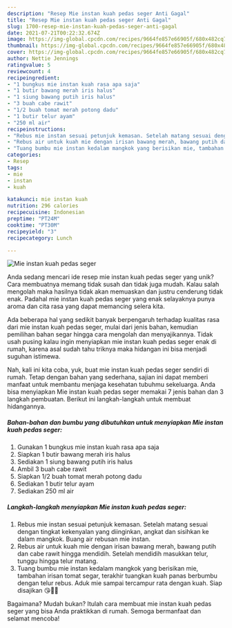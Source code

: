 ```yaml
---
description: "Resep Mie instan kuah pedas seger Anti Gagal"
title: "Resep Mie instan kuah pedas seger Anti Gagal"
slug: 1700-resep-mie-instan-kuah-pedas-seger-anti-gagal
date: 2021-07-21T00:22:32.674Z
image: https://img-global.cpcdn.com/recipes/9664fe857e66905f/680x482cq70/mie-instan-kuah-pedas-seger-foto-resep-utama.jpg
thumbnail: https://img-global.cpcdn.com/recipes/9664fe857e66905f/680x482cq70/mie-instan-kuah-pedas-seger-foto-resep-utama.jpg
cover: https://img-global.cpcdn.com/recipes/9664fe857e66905f/680x482cq70/mie-instan-kuah-pedas-seger-foto-resep-utama.jpg
author: Nettie Jennings
ratingvalue: 5
reviewcount: 4
recipeingredient:
- "1 bungkus mie instan kuah rasa apa saja"
- "1 butir bawang merah iris halus"
- "1 siung bawang putih iris halus"
- "3 buah cabe rawit"
- "1/2 buah tomat merah potong dadu"
- "1 butir telur ayam"
- "250 ml air"
recipeinstructions:
- "Rebus mie instan sesuai petunjuk kemasan. Setelah matang sesuai dengan tingkat kekenyalan yang diinginkan, angkat dan sisihkan ke dalam mangkok. Buang air rebusan mie instan."
- "Rebus air untuk kuah mie dengan irisan bawang merah, bawang putih dan cabe rawit hingga mendidih. Setelah mendidih masukkan telur, tunggu hingga telur matang."
- "Tuang bumbu mie instan kedalam mangkok yang berisikan mie, tambahan irisan tomat segar, terakhir tuangkan kuah panas berbumbu dengan telur rebus. Aduk mie sampai tercampur rata dengan kuah. Siap disajikan 😘👍🏼"
categories:
- Resep
tags:
- mie
- instan
- kuah

katakunci: mie instan kuah 
nutrition: 296 calories
recipecuisine: Indonesian
preptime: "PT24M"
cooktime: "PT30M"
recipeyield: "3"
recipecategory: Lunch

---
```



![Mie instan kuah pedas seger](https://img-global.cpcdn.com/recipes/9664fe857e66905f/680x482cq70/mie-instan-kuah-pedas-seger-foto-resep-utama.jpg)

Anda sedang mencari ide resep mie instan kuah pedas seger yang unik? Cara membuatnya memang tidak susah dan tidak juga mudah. Kalau salah mengolah maka hasilnya tidak akan memuaskan dan justru cenderung tidak enak. Padahal mie instan kuah pedas seger yang enak selayaknya punya aroma dan cita rasa yang dapat memancing selera kita.



Ada beberapa hal yang sedikit banyak berpengaruh terhadap kualitas rasa dari mie instan kuah pedas seger, mulai dari jenis bahan, kemudian pemilihan bahan segar hingga cara mengolah dan menyajikannya. Tidak usah pusing kalau ingin menyiapkan mie instan kuah pedas seger enak di rumah, karena asal sudah tahu triknya maka hidangan ini bisa menjadi suguhan istimewa.


Nah, kali ini kita coba, yuk, buat mie instan kuah pedas seger sendiri di rumah. Tetap dengan bahan yang sederhana, sajian ini dapat memberi manfaat untuk membantu menjaga kesehatan tubuhmu sekeluarga. Anda bisa menyiapkan Mie instan kuah pedas seger memakai 7 jenis bahan dan 3 langkah pembuatan. Berikut ini langkah-langkah untuk membuat hidangannya.

<!--inarticleads1-->

##### Bahan-bahan dan bumbu yang dibutuhkan untuk menyiapkan Mie instan kuah pedas seger:

1. Gunakan 1 bungkus mie instan kuah rasa apa saja
1. Siapkan 1 butir bawang merah iris halus
1. Sediakan 1 siung bawang putih iris halus
1. Ambil 3 buah cabe rawit
1. Siapkan 1/2 buah tomat merah potong dadu
1. Sediakan 1 butir telur ayam
1. Sediakan 250 ml air




<!--inarticleads2-->

##### Langkah-langkah menyiapkan Mie instan kuah pedas seger:

1. Rebus mie instan sesuai petunjuk kemasan. Setelah matang sesuai dengan tingkat kekenyalan yang diinginkan, angkat dan sisihkan ke dalam mangkok. Buang air rebusan mie instan.
1. Rebus air untuk kuah mie dengan irisan bawang merah, bawang putih dan cabe rawit hingga mendidih. Setelah mendidih masukkan telur, tunggu hingga telur matang.
1. Tuang bumbu mie instan kedalam mangkok yang berisikan mie, tambahan irisan tomat segar, terakhir tuangkan kuah panas berbumbu dengan telur rebus. Aduk mie sampai tercampur rata dengan kuah. Siap disajikan 😘👍🏼




Bagaimana? Mudah bukan? Itulah cara membuat mie instan kuah pedas seger yang bisa Anda praktikkan di rumah. Semoga bermanfaat dan selamat mencoba!
